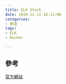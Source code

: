 ```yaml
---
title: ELK Stack
date: 2018-12-11 18:11:06
categories:
- 學習
tags:
- ELK
- Docker

---
```



## 參考
[官方網站](https://www.elastic.co/cn/elk-stack)